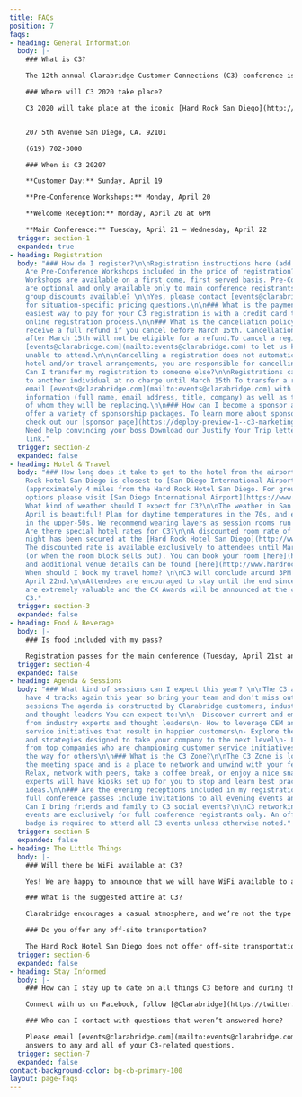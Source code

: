 ```yaml
---
title: FAQs
position: 7
faqs:
- heading: General Information
  body: |-
    ### What is C3?

    The 12th annual Clarabridge Customer Connections (C3) conference is the leading event for customer experience management and social customer service professionals. This 3-day event features a lineup of cutting-edge keynote speakers and more than 30 sessions featuring Clarabridge customers, partners, and analysts. The agenda is made up of 4 tracks, industry-specific sessions, as well as the opportunity for hands-on training with Clarabridge experts during advanced sessions for customers.

    ### Where will C3 2020 take place?

    C3 2020 will take place at the iconic [Hard Rock San Diego](http://www.hardrockhotelsd.com)


    207 5th Avenue San Diego, CA. 92101

    (619) 702-3000

    ### When is C3 2020?

    **Customer Day:** Sunday, April 19

    **Pre-Conference Workshops:** Monday, April 20

    **Welcome Reception:** Monday, April 20 at 6PM

    **Main Conference:** Tuesday, April 21 – Wednesday, April 22
  trigger: section-1
  expanded: true
- heading: Registration
  body: "### How do I register?\n\nRegistration instructions here (add link)\n\n###
    Are Pre-Conference Workshops included in the price of registration?\n\nYes, Pre-Conference
    Workshops are available on a first come, first served basis. Pre-Conference Workshops
    are optional and only available only to main conference registrants.\n\n### Are
    group discounts available? \n\nYes, please contact [events@clarabridge.com](mailto:events@clarabridge.com)
    for situation-specific pricing questions.\n\n### What is the payment policy?\n\nThe
    easiest way to pay for your C3 registration is with a credit card through the
    online registration process.\n\n### What is the cancellation policy?\n\nYou will
    receive a full refund if you cancel before March 15th. Cancellations received
    after March 15th will not be eligible for a refund.To cancel a registration, email
    [events@clarabridge.com](mailto:events@clarabridge.com) to let us know you are
    unable to attend.\n\n\nCancelling a registration does not automatically cancel
    hotel and/or travel arrangements, you are responsible for cancelling any accommodations.\n\n###
    Can I transfer my registration to someone else?\n\nRegistrations can be transferred
    to another individual at no charge until March 15th To transfer a registration,
    email [events@clarabridge.com](mailto:events@clarabridge.com) with the new registrant’s
    information (full name, email address, title, company) as well as the full name
    of whom they will be replacing.\n\n### How can I become a sponsor at C3 2020?\n\nWe
    offer a variety of sponsorship packages. To learn more about sponsorship opportunities,
    check out our [sponsor page](https://deploy-preview-1--c3-marketing-site.netlify.com/sponsors/).
    Need help convincing your boss Download our Justify Your Trip letter here (add
    link."
  trigger: section-2
  expanded: false
- heading: Hotel & Travel
  body: "### How long does it take to get to the hotel from the airport? \n\nThe Hard
    Rock Hotel San Diego is closest to [San Diego International Airport](https://www.san.org)
    (approximately 4 miles from the Hard Rock Hotel San Diego. For ground transportation
    options please visit [San Diego International Airport](https://www.san.org).\n\n###
    What kind of weather should I expect for C3?\n\nThe weather in San Diego in late
    April is beautiful! Plan for daytime temperatures in the 70s, and evening temperatures
    in the upper-50s. We recommend wearing layers as session rooms run cooler.\n\n###
    Are there special hotel rates for C3?\n\nA discounted room rate of of $249 per
    night has been secured at the [Hard Rock Hotel San Diego](http://www.hardrockhotelsd.com).
    The discounted rate is available exclusively to attendees until March 27, 2020
    (or when the room block sells out). You can book your room [here](http://www.hardrockhotelsd.com/clarabridge-2020)
    and additional venue details can be found [here](http://www.hardrockhotelsd.com).\n\n###
    When should I book my travel home? \n\nC3 will conclude around 3PM on Wednesday,
    April 22nd.\n\nAttendees are encouraged to stay until the end since all sessions
    are extremely valuable and the CX Awards will be announced at the conclusion of
    C3."
  trigger: section-3
  expanded: false
- heading: Food & Beverage
  body: |-
    ### Is food included with my pass?

    Registration passes for the main conference (Tuesday, April 21st and Wednesday, April 22nd) include breakfast, snacks during breaks, lunch and dinner. The Hard Rock offers a variety of dining options as well.
  trigger: section-4
  expanded: false
- heading: Agenda & Sessions
  body: "### What kind of sessions can I expect this year? \n\nThe C3 agenda will
    have 4 tracks again this year so bring your team and don’t miss out on these valuable
    sessions The agenda is constructed by Clarabridge customers, industry analysts
    and thought leaders You can expect to:\n\n- Discover current and emerging trends
    from industry experts and thought leaders\n- How to leverage CEM and digital customer
    service initiatives that result in happier customers\n- Explore the latest products
    and strategies designed to take your company to the next level\n- Learn best practices
    from top companies who are championing customer service initiatives and paving
    the way for others\n\n### What is the C3 Zone?\n\nThe C3 Zone is located amongst
    the meeting space and is a place to network and unwind with your fellow attendees.
    Relax, network with peers, take a coffee break, or enjoy a nice snack Clarabridge
    experts will have kiosks set up for you to stop and learn best practices and exchange
    ideas.\n\n### Are the evening receptions included in my registration? \n\nYes,
    full conference passes include invitations to all evening events and receptions.\n\n###
    Can I bring friends and family to C3 social events?\n\nC3 networking and social
    events are exclusively for full conference registrants only. An official conference
    badge is required to attend all C3 events unless otherwise noted."
  trigger: section-5
  expanded: false
- heading: The Little Things
  body: |-
    ### Will there be WiFi available at C3?

    Yes! We are happy to announce that we will have WiFi available to all attendees. Login information will be available when you arrive at C3.

    ### What is the suggested attire at C3?

    Clarabridge encourages a casual atmosphere, and we’re not the type to impose a dress code. So wear whatever makes you comfortable, but you can’t go wrong with business casual. You may want to bring an extra layer to cover up, as session rooms can sometimes get a bit chilly.

    ### Do you offer any off-site transportation?

    The Hard Rock Hotel San Diego does not offer off-site transportation. Any additional transportation off-site will be at your personal expense and coordination.
  trigger: section-6
  expanded: false
- heading: Stay Informed
  body: |-
    ### How can I stay up to date on all things C3 before and during the event?

    Connect with us on Facebook, follow [@Clarabridge](https://twitter.com/Clarabridge) on Twitter and keep up with all things C3 with hashtag ['#C32020'](https://twitter.com/search?q=C320&src=typed_query) on social media.

    ### Who can I contact with questions that weren’t answered here?

    Please email [events@clarabridge.com](mailto:events@clarabridge.com) for
    answers to any and all of your C3-related questions.
  trigger: section-7
  expanded: false
contact-background-color: bg-cb-primary-100
layout: page-faqs
---
```


